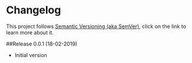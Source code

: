 # Changelog
This project follows [Semantic Versioning (aka SemVer)](http://semver.org/), click on the link to learn more about it.
  
##Release 0.0.1 (18-02-2019)
 * Initial version
 

